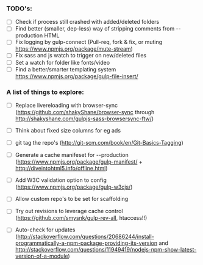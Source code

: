### TODO's:

  - [ ] Check if process still crashed with added/deleted folders
  - [ ] Find better (smaller, dep-less) way of stripping comments from --production HTML
  - [ ] Fix logging by gulp-connect (Pull-req, fork & fix, or muting https://www.npmjs.org/package/mute-stream)
  - [ ] Fix sass and js watch to trigger on new/deleted files
  - [ ] Set a watch for folder like fonts/video
  - [ ] Find a better/smarter templating system https://www.npmjs.org/package/gulp-file-insert/

### A list of things to explore:

  - [ ] Replace livereloading with browser-sync (https://github.com/shakyShane/browser-sync through http://shakyshane.com/gulpjs-sass-browsersync-ftw/)
  - [ ] Think about fixed size columns for eg ads
  - [ ] git tag the repo's (http://git-scm.com/book/en/Git-Basics-Tagging)
  - [ ] Generate a cache manifeset for --production (https://www.npmjs.org/package/gulp-manifest/ + http://diveintohtml5.info/offline.html)
  - [ ] Add W3C validation option to config (https://www.npmjs.org/package/gulp-w3cjs/)
  - [ ] Allow custom repo's to be set for scaffolding
  - [ ] Try out revisions to leverage cache control (https://github.com/smysnk/gulp-rev-all, htaccess!!)
  - [ ] Auto-check for updates (http://stackoverflow.com/questions/20686244/install-programmatically-a-npm-package-providing-its-version and http://stackoverflow.com/questions/11949419/nodejs-npm-show-latest-version-of-a-module)

  